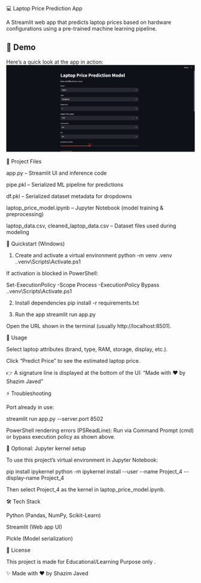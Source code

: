 💻 Laptop Price Prediction App

A Streamlit web app that predicts laptop prices based on hardware configurations using a pre-trained machine learning pipeline.


## 📸 Demo
Here’s a quick look at the app in action:
![Laptop Price Prediction Demo](static/images/pic.png)

📂 Project Files

app.py – Streamlit UI and inference code

pipe.pkl – Serialized ML pipeline for predictions

df.pkl – Serialized dataset metadata for dropdowns

laptop_price_model.ipynb – Jupyter Notebook (model training & preprocessing)

laptop_data.csv, cleaned_laptop_data.csv – Dataset files used during modeling

🚀 Quickstart (Windows)
1. Create and activate a virtual environment
python -m venv .venv
.\.venv\Scripts\Activate.ps1


If activation is blocked in PowerShell:

Set-ExecutionPolicy -Scope Process -ExecutionPolicy Bypass
.\.venv\Scripts\Activate.ps1

2. Install dependencies
pip install -r requirements.txt

3. Run the app
streamlit run app.py


Open the URL shown in the terminal (usually http://localhost:8501).

🎯 Usage

Select laptop attributes (brand, type, RAM, storage, display, etc.).

Click “Predict Price” to see the estimated laptop price.

👉 A signature line is displayed at the bottom of the UI:
“Made with ♥ by Shazim Javed”

⚡ Troubleshooting

Port already in use:

streamlit run app.py --server.port 8502


PowerShell rendering errors (PSReadLine):
Run via Command Prompt (cmd) or bypass execution policy as shown above.

📓 Optional: Jupyter kernel setup

To use this project’s virtual environment in Jupyter Notebook:

pip install ipykernel
python -m ipykernel install --user --name Project_4 --display-name Project_4


Then select Project_4 as the kernel in laptop_price_model.ipynb.

🛠️ Tech Stack

Python (Pandas, NumPy, Scikit-Learn)

Streamlit (Web app UI)

Pickle (Model serialization)

📜 License

This project is made for Educational/Learning Purpose only
.

✨ Made with ♥ by Shazim Javed